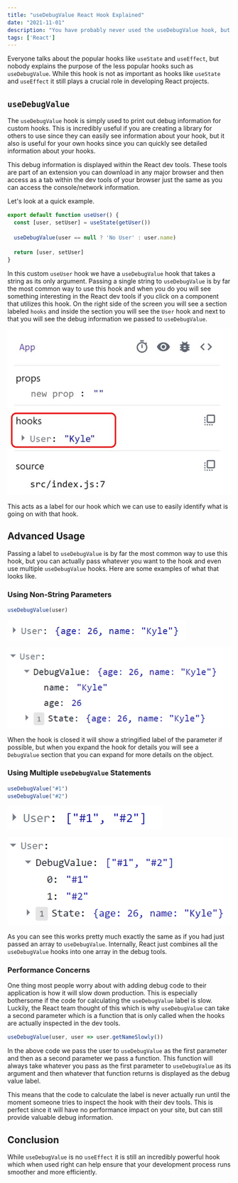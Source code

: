 ```yaml
---
title: "useDebugValue React Hook Explained"
date: "2021-11-01"
description: "You have probably never used the useDebugValue hook, but this hook is incredible at helping you debug your custom hooks."
tags: ['React']
---
```


Everyone talks about the popular hooks like `useState` and `useEffect`, but nobody explains the purpose of the less popular hooks such as `useDebugValue`. While this hook is not as important as hooks like `useState` and `useEffect` it still plays a crucial role in developing React projects.

## `useDebugValue`

The `useDebugValue` hook is simply used to print out debug information for custom hooks. This is incredibly useful if you are creating a library for others to use since they can easily see information about your hook, but it also is useful for your own hooks since you can quickly see detailed information about your hooks.

This debug information is displayed within the React dev tools. These tools are part of an extension you can download in any major browser and then access as a tab within the dev tools of your browser just the same as you can access the console/network information.

Let's look at a quick example.
```js
export default function useUser() {
  const [user, setUser] = useState(getUser())

  useDebugValue(user == null ? 'No User' : user.name)

  return [user, setUser]
}
```
In this custom `useUser` hook we have a `useDebugValue` hook that takes a string as its only argument. Passing a single string to `useDebugValue` is by far the most common way to use this hook and when you do you will see something interesting in the React dev tools if you click on a component that utilizes this hook. On the right side of the screen you will see a section labeled `hooks` and inside the section you will see the `User` hook and next to that you will see the debug information we passed to `useDebugValue`.

![Hook With User Label](user.jpg)

This acts as a label for our hook which we can use to easily identify what is going on with that hook.

## Advanced Usage

Passing a label to `useDebugValue` is by far the most common way to use this hook, but you can actually pass whatever you want to the hook and even use multiple `useDebugValue` hooks. Here are some examples of what that looks like.

### Using Non-String Parameters

```js
useDebugValue(user)
```

![Non-String Parameter Example Closed](object-closed.png)


![Non-String Parameter Example Open](object-open.png)

When the hook is closed it will show a stringified label of the parameter if possible, but when you expand the hook for details you will see a `DebugValue` section that you can expand for more details on the object.

### Using Multiple `useDebugValue` Statements

```js
useDebugValue("#1")
useDebugValue("#2")
```

![Multiple Hooks Example Closed](multiple-closed.png)

![Multiple Hooks Example Open](multiple-open.png)

As you can see this works pretty much exactly the same as if you had just passed an array to `useDebugValue`. Internally, React just combines all the `useDebugValue` hooks into one array in the debug tools.

### Performance Concerns

One thing most people worry about with adding debug code to their application is how it will slow down production. This is especially bothersome if the code for calculating the `useDebugValue` label is slow. Luckily, the React team thought of this which is why `useDebugValue` can take a second parameter which is a function that is only called when the hooks are actually inspected in the dev tools.
```js
useDebugValue(user, user => user.getNameSlowly())
```
In the above code we pass the user to `useDebugValue` as the first parameter and then as a second parameter we pass a function. This function will always take whatever you pass as the first parameter to `useDebugValue` as its argument and then whatever that function returns is displayed as the debug value label.

This means that the code to calculate the label is never actually run until the moment someone tries to inspect the hook with their dev tools. This is perfect since it will have no performance impact on your site, but can still provide valuable debug information.

## Conclusion

While `useDebugValue` is no `useEffect` it is still an incredibly powerful hook which when used right can help ensure that your development process runs smoother and more efficiently.